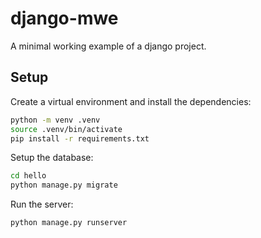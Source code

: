 # django-mwe

A minimal working example of a django project.

## Setup

Create a virtual environment and install the dependencies:
```bash
python -m venv .venv
source .venv/bin/activate
pip install -r requirements.txt
```

Setup the database:
```bash
cd hello
python manage.py migrate
```

Run the server:
```bash
python manage.py runserver
```
